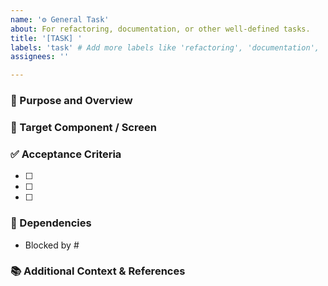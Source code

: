 ```yaml
---
name: '⚙️ General Task'
about: For refactoring, documentation, or other well-defined tasks.
title: '[TASK] '
labels: 'task' # Add more labels like 'refactoring', 'documentation', 'chore' as needed
assignees: ''

---
```


### 🎯 Purpose and Overview
### 📍 Target Component / Screen
### ✅ Acceptance Criteria
- [ ]
- [ ]
- [ ]

### 🔗 Dependencies
- Blocked by #

### 📚 Additional Context & References